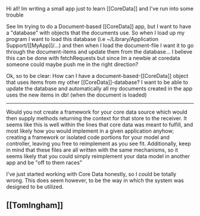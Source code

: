 

Hi all!
Im writing a small app just to learn [[CoreData]] and I've run into some trouble

See Im trying to do a Document-based [[CoreData]] app, but I want to have a "database" with objects that the documents use.
So when I load up my program I want to load this database (i.e ~/Library/Application Support/[[MyApp]]/...) and then when I load the document-file
I want it to go through the document-items and update them from the database...
I believe this can be done with fetchRequests but since Im a newbie at coredata someone could maybe push me in the right direction?

Ok, so to be clear:
How can I have a document-based-[[CoreData]] object that uses items from my other [[CoreData]]-database?
I want to be able to update the database and automatically all my documents created in the app uses the new items in db! (when the document is loaded)


----
Would you not create a framework for your core data source which would then supply methods returning the context for that store to the receiver. It seems like this is well within the lines that core data was meant to fulfill, and most likely how you would implement in a given application anyhow; creating a framework or isolated code portions for your model and controller, leaving you free to reimplement as you see fit. Additionally, keep in mind that these files are all written with the same mechanisms, so it seems likely that you could simply reimplement your data model in another app and be "off to them races"

I've just started working with Core Data honestly, so I could be totally wrong. This does seem however, to be the way in which the system was designed to be utilized.

[[TomIngham]]
----